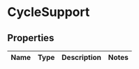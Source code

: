 
# CycleSupport

## Properties
Name | Type | Description | Notes
------------ | ------------- | ------------- | -------------



